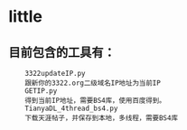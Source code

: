 little
======
目前包含的工具有：
-------
		3322updateIP.py
		跟新你的3322.org二级域名IP地址为当前IP
		GETIP.py
		得到当前IP地址，需要BS4库，使用百度得到。
		TianyaDL_4thread_bs4.py
		下载天涯帖子，并保存到本地，多线程，需要BS4库
		

